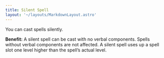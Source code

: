 ```yaml
---
title: Silent Spell
layout: '~/layouts/MarkdownLayout.astro'
---
```

You can cast spells silently.

**Benefit:** A silent spell can be cast with no verbal components. Spells
without verbal components are not affected. A silent spell uses up a spell
slot one level higher than the spell’s actual level.

